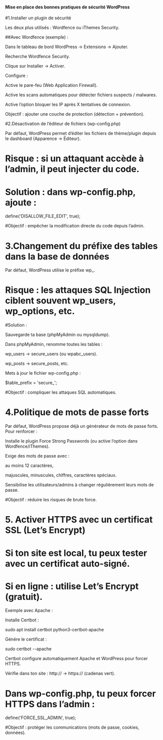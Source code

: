 #### Mise en place des bonnes pratiques de sécurité WordPress
#1.Installer un plugin de sécurité

Les deux plus utilisés : Wordfence ou iThemes Security.

##Avec Wordfence (exemple) :

Dans le tableau de bord WordPress → Extensions → Ajouter.

Recherche Wordfence Security.

Clique sur Installer → Activer.

Configure :

Active le pare-feu (Web Application Firewall).

Active les scans automatiques pour détecter fichiers suspects / malwares.

Active l’option bloquer les IP après X tentatives de connexion.

Objectif : ajouter une couche de protection (détection + prévention).

#2.Désactivation de l’éditeur de fichiers (wp-config.php)

Par défaut, WordPress permet d’éditer les fichiers de thème/plugin depuis le dashboard (Apparence → Éditeur).
# Risque : si un attaquant accède à l’admin, il peut injecter du code.

# Solution : dans wp-config.php, ajoute :

define('DISALLOW_FILE_EDIT', true);


#Objectif : empêcher la modification directe du code depuis l’admin.

# 3.Changement du préfixe des tables dans la base de données

Par défaut, WordPress utilise le préfixe wp_.
# Risque : les attaques SQL Injection ciblent souvent wp_users, wp_options, etc.

#Solution :

Sauvegarde ta base (phpMyAdmin ou mysqldump).

Dans phpMyAdmin, renomme toutes les tables :

wp_users → secure_users (ou wpabc_users).

wp_posts → secure_posts, etc.

Mets à jour le fichier wp-config.php :

$table_prefix = 'secure_';


#Objectif : compliquer les attaques SQL automatiques.

# 4.Politique de mots de passe forts

 Par défaut, WordPress propose déjà un générateur de mots de passe forts.
Pour renforcer :

Installe le plugin Force Strong Passwords (ou active l’option dans Wordfence/iThemes).

Exige des mots de passe avec :

au moins 12 caractères,

majuscules, minuscules, chiffres, caractères spéciaux.

Sensibilise les utilisateurs/admins à changer régulièrement leurs mots de passe.

#Objectif : réduire les risques de brute force.

# 5. Activer HTTPS avec un certificat SSL (Let’s Encrypt)

# Si ton site est local, tu peux tester avec un certificat auto-signé.
# Si en ligne : utilise Let’s Encrypt (gratuit).

Exemple avec Apache :

Installe Certbot :

sudo apt install certbot python3-certbot-apache


Génére le certificat :

sudo certbot --apache


Certbot configure automatiquement Apache et WordPress pour forcer HTTPS.

Vérifie dans ton site : http:// → https:// (cadenas vert).

# Dans wp-config.php, tu peux forcer HTTPS dans l’admin :

define('FORCE_SSL_ADMIN', true);


#Objectif : protéger les communications (mots de passe, cookies, données).
